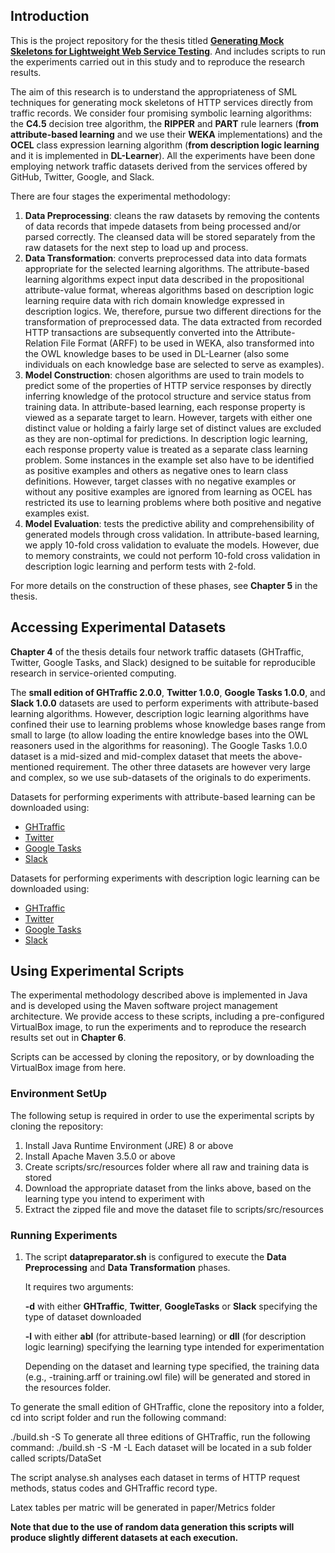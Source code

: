 ## Introduction

This is the project repository for the thesis titled **[Generating Mock Skeletons for Lightweight Web Service Testing](https://bitbucket.org/tbhagya/thesis/)**. And includes scripts to run the experiments carried out in this study and to reproduce the research results.

The aim of this research is to understand the appropriateness of SML techniques for generating mock skeletons of HTTP services directly from traffic records. We consider four promising symbolic learning algorithms: the **C4.5** decision tree algorithm, the **RIPPER** and **PART** rule learners (**from** **attribute-based learning** and we use their **WEKA** implementations) and the **OCEL** class expression learning algorithm (**from description logic learning** and it is implemented in **DL-Learner**). All the experiments have been done employing network traffic datasets derived from the services offered by GitHub, Twitter, Google, and Slack. 

There are four stages the experimental methodology: 

1. **Data Preprocessing**: cleans the raw datasets by removing the contents of data records that impede datasets from being processed and/or parsed correctly. The cleansed data will be stored separately from the raw datasets for the next step to load up and process.
2. **Data Transformation**: converts preprocessed data into data formats appropriate for the selected learning algorithms. The attribute-based learning algorithms expect input data described in the propositional attribute-value format, whereas algorithms based on description logic learning require data with rich domain knowledge expressed in description logics. We, therefore, pursue two different directions for the transformation of preprocessed data. The data extracted from recorded HTTP transactions are subsequently converted into the Attribute-Relation File Format (ARFF) to be used in WEKA, also transformed into the OWL knowledge bases to be used in DL-Learner (also some individuals on each knowledge base are selected to serve as examples).
3. **Model Construction**: chosen algorithms are used to train models to predict some of the properties of HTTP service responses by directly inferring knowledge of the protocol structure and service status from training data. In attribute-based learning, each response property is viewed as a separate target to learn. However, targets with either one distinct value or holding a fairly large set of distinct values are excluded as they are non-optimal for predictions. In description logic learning, each response property value is treated as a separate class learning problem. Some instances in the example set also have to be identified as positive examples and others as negative ones to learn class definitions. However, target classes with no negative examples or without any positive examples are ignored from learning as OCEL has restricted its use to learning problems where both positive and negative examples exist.
4. **Model Evaluation**: tests the predictive ability and comprehensibility of generated models through cross validation. In attribute-based learning, we apply 10-fold cross validation to evaluate the models. However, due to memory constraints, we could not perform 10-fold cross validation in description logic learning and perform tests with 2-fold.

For more details on the construction of these phases, see **Chapter 5** in the thesis.

## Accessing Experimental Datasets

**Chapter 4** of the thesis details four network traffic datasets (GHTraffic, Twitter, Google Tasks, and Slack) designed to be suitable for reproducible research in service-oriented computing. 

The **small edition of GHTraffic 2.0.0**, **Twitter 1.0.0**, **Google Tasks 1.0.0**, and **Slack 1.0.0** datasets are used to perform experiments with attribute-based learning algorithms. However, description logic learning algorithms have confined their use to learning problems whose knowledge bases range from small to large (to allow loading the entire knowledge bases into the OWL reasoners used in the algorithms for reasoning). The Google Tasks 1.0.0 dataset is a mid-sized and mid-complex dataset that meets the above-mentioned requirement. The other three datasets are however very large and complex, so we use sub-datasets of the originals to do experiments.

Datasets for performing experiments with attribute-based learning can be downloaded using: 

- [GHTraffic](https://zenodo.org/record/4007589/files/ghtraffic-S-2.0.0.zip)
- [Twitter](https://zenodo.org/record/4007570/files/twitter-1.0.0.zip)
- [Google Tasks](https://zenodo.org/record/4007570/files/googletasks-1.0.0.zip)
- [Slack](https://zenodo.org/record/4007570/files/slack-1.0.0.zip)

Datasets for performing experiments with description logic learning can be downloaded using:

- [GHTraffic](https://zenodo.org/record/4008239/files/sub-ghtraffic-S-2.0.0.zip)
- [Twitter](https://zenodo.org/record/4008239/files/sub-twitter-1.0.0.zip)
- [Google Tasks](https://zenodo.org/record/4007570/files/googletasks-1.0.0.zip)
- [Slack](https://zenodo.org/record/4008239/files/sub-slack-1.0.0.zip)

## Using Experimental Scripts

The experimental methodology described above is implemented in Java and is developed using the Maven software project management architecture. We provide access to these scripts, including a pre-configured VirtualBox image, to run the experiments and to reproduce the research results set out in **Chapter 6**.

Scripts can be accessed by cloning the repository, or by downloading the VirtualBox image from here.

### Environment SetUp

The following setup is required in order to use the experimental scripts by cloning the repository:

1. Install Java Runtime Environment (JRE) 8 or above
2. Install Apache Maven 3.5.0 or above
3. Create scripts/src/resources folder where all raw and training data is stored 
4. Download the appropriate dataset from the links above, based on the learning type you intend to experiment with
5. Extract the zipped file and move the dataset file to scripts/src/resources

### Running Experiments

1. The script **datapreparator.sh** is configured to execute the **Data Preprocessing** and **Data Transformation** phases.

   It requires two arguments: 

   **-d** with either **GHTraffic**, **Twitter**, **GoogleTasks** or **Slack** specifying the type of dataset downloaded

   **-l** with either **abl** (for attribute-based learning) or **dll** (for description logic learning) specifying the learning type intended for experimentation

   Depending on the dataset and learning type specified, the training data (e.g., <datasettype>-training.arff or training.owl file) will be generated and stored in the resources folder.

To generate the small edition of GHTraffic, clone the repository into a folder, cd into script folder and run the following command:

./build.sh -S 
To generate all three editions of GHTraffic, run the following command:
./build.sh -S -M -L 
Each dataset will be located in a sub folder called scripts/DataSet

The script analyse.sh analyses each dataset in terms of HTTP request methods, status codes and GHTraffic record type.

Latex tables per matric will be generated in paper/Metrics folder

**Note that due to the use of random data generation this scripts will produce slightly different datasets at each execution.**

